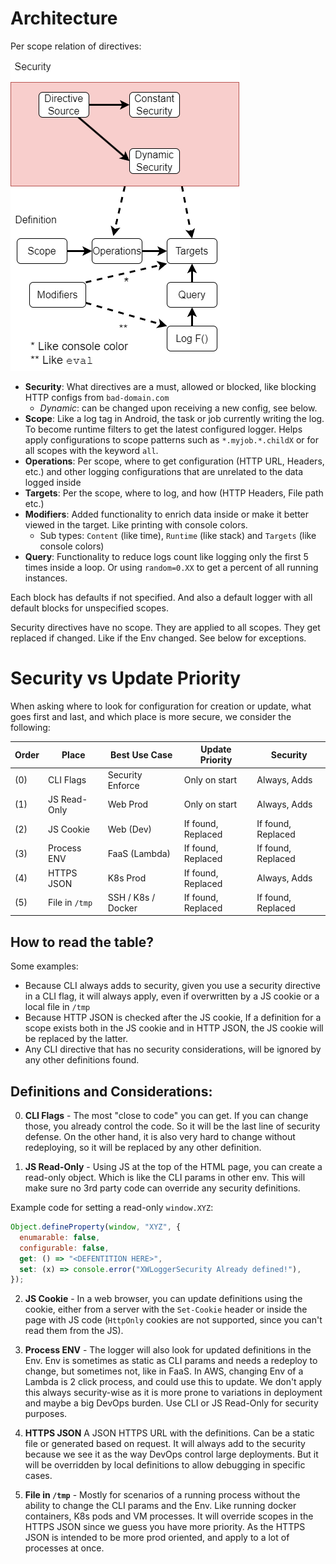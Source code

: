 # Architecture

Per scope relation of directives:

![img](./images/arch/blocks.drawio.png)

- **Security**: What directives are a must, allowed or blocked, like blocking HTTP configs from `bad-domain.com`
  - _Dynamic_: can be changed upon receiving a new config, see below.
- **Scope**: Like a log tag in Android, the task or job currently writing the log. To become runtime filters to get the latest configured logger. Helps apply configurations to scope patterns such as `*.myjob.*.childX` or for all scopes with the keyword `all`.
- **Operations**: Per scope, where to get configuration (HTTP URL, Headers, etc.) and other logging configurations that are unrelated to the data logged inside
- **Targets**: Per the scope, where to log, and how (HTTP Headers, File path etc.)
- **Modifiers**: Added functionality to enrich data inside or make it better viewed in the target. Like printing with console colors.
  - Sub types: `Content` (like time), `Runtime` (like stack) and `Targets` (like console colors)
- **Query**: Functionality to reduce logs count like logging only the first 5 times inside a loop. Or using `random=0.XX` to get a percent of all running instances.

Each block has defaults if not specified. And also a default logger with all default blocks for unspecified scopes.

Security directives have no scope. They are applied to all scopes. They get replaced if changed. Like if the Env changed. See below for exceptions.

# Security vs Update Priority

When asking where to look for configuration for creation or update, what goes first and last, and which place is more secure, we consider the following:

| Order | Place          | Best Use Case      | Update Priority    | Security           |
| ----- | -------------- | ------------------ | ------------------ | ------------------ |
| (0)   | CLI Flags      | Security Enforce   | Only on start      | Always, Adds       |
| (1)   | JS Read-Only   | Web Prod           | Only on start      | Always, Adds       |
| (2)   | JS Cookie      | Web (Dev)          | If found, Replaced | If found, Replaced |
| (3)   | Process ENV    | FaaS (Lambda)      | If found, Replaced | If found, Replaced |
| (4)   | HTTPS JSON     | K8s Prod           | If found, Replaced | Always, Adds       |
| (5)   | File in `/tmp` | SSH / K8s / Docker | If found, Replaced | If found, Replaced |

## How to read the table?

Some examples:

- Because CLI always adds to security, given you use a security directive in a CLI flag, it will always apply, even if overwritten by a JS cookie or a local file in `/tmp`
- Because HTTP JSON is checked after the JS cookie, If a definition for a scope exists both in the JS cookie and in HTTP JSON, the JS cookie will be replaced by the latter.
- Any CLI directive that has no security considerations, will be ignored by any other definitions found.

## Definitions and Considerations:

0. **CLI Flags** - The most "close to code" you can get. If you can change those, you already control the code. So it will be the last line of security defense. On the other hand, it is also very hard to change without redeploying, so it will be replaced by any other definition.

1. **JS Read-Only** - Using JS at the top of the HTML page, you can create a read-only object. Which is like the CLI params in other env. This will make sure no 3rd party code can override any security definitions.

Example code for setting a read-only `window.XYZ`:

```js
Object.defineProperty(window, "XYZ", {
  enumarable: false,
  configurable: false,
  get: () => "<DEFENTITION HERE>",
  set: (x) => console.error("XWLoggerSecurity Already defined!"),
});
```

2. **JS Cookie** - In a web browser, you can update definitions using the cookie, either from a server with the `Set-Cookie` header or inside the page with JS code (`HttpOnly` cookies are not supported, since you can't read them from the JS).

3. **Process ENV** - The logger will also look for updated definitions in the Env. Env is sometimes as static as CLI params and needs a redeploy to change, but sometimes not, like in FaaS. In AWS, changing Env of a Lambda is 2 click process, and could use this to update. We don't apply this always security-wise as it is more prone to variations in deployment and maybe a big DevOps burden. Use CLI or JS Read-Only for security purposes.

4. **HTTPS JSON** A JSON HTTPS URL with the definitions. Can be a static file or generated based on request. It will always add to the security because we see it as the way DevOps control large deployments. But it will be overridden by local definitions to allow debugging in specific cases.

5. **File in `/tmp`** - Mostly for scenarios of a running process without the ability to change the CLI params and the Env. Like running docker containers, K8s pods and VM processes. It will override scopes in the HTTPS JSON since we guess you have more priority. As the HTTPS JSON is intended to be more prod oriented, and apply to a lot of processes at once.
